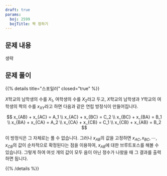 ```yaml
---
draft: true
params:
  boj: 2599
  bojTitle: 짝 정하기
---
```


## 문제 내용

생략

## 문제 풀이

{{% details title="스포일러" closed="true" %}}

$X$학교의 남학생의 수를 $X_1$, 여학생의 수를 $X_2$라고 두고, $X$학교의 남학생과 $Y$학교의 여학생의 짝의 수를 $x_{XY}$라고 하면 다음과 같은 연립 방정식이 만들어집니다.

$$
x_{AB} + x_{AC} = A_1 \\
x_{AC} + x_{BC} = C_2 \\
x_{BC} + x_{BA} = B_1 \\
x_{BA} + x_{CA} = A_2 \\
x_{CA} + x_{CB} = C_1 \\
x_{CB} + x_{AB} = B_2
$$

이 방정식은 그 자체로는 풀 수 없습니다. 그러나 $x_{AB}$의 값을 고정하면 $x_{AC}, x_{BC}, \cdots, x_{CB}$의 값이 순차적으로 확정된다는 점을 이용하여, $x_{AB}$에 대한 브루트포스를 해볼 수 있습니다. 그렇게 하여 여섯 개의 값이 모두 음이 아닌 정수가 나왔을 때 그 결과를 출력하면 됩니다.

{{% /details %}}
